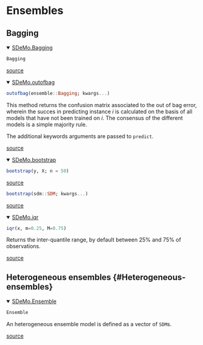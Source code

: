 
# Ensembles

## Bagging
<details class='jldocstring custom-block' open>
<summary><a id='SDeMo.Bagging' href='#SDeMo.Bagging'><span class="jlbinding">SDeMo.Bagging</span></a> <Badge type="info" class="jlObjectType jlType" text="Type" /></summary>



```julia
Bagging
```



[source](https://github.com/PoisotLab/SpeciesDistributionToolkit.jl/blob/41e5565320b25bf604f7d190dc50c83e70c32033/SDeMo/src/ensembles/bagging.jl#L22-L24)

</details>

<details class='jldocstring custom-block' open>
<summary><a id='SDeMo.outofbag' href='#SDeMo.outofbag'><span class="jlbinding">SDeMo.outofbag</span></a> <Badge type="info" class="jlObjectType jlFunction" text="Function" /></summary>



```julia
outofbag(ensemble::Bagging; kwargs...)
```


This method returns the confusion matrix associated to the out of bag error, wherein the succes in predicting instance _i_ is calculated on the basis of all models that have not been trained on _i_. The consensus of the different models is a simple majority rule.

The additional keywords arguments are passed to `predict`.


[source](https://github.com/PoisotLab/SpeciesDistributionToolkit.jl/blob/41e5565320b25bf604f7d190dc50c83e70c32033/SDeMo/src/ensembles/bagging.jl#L50-L59)

</details>

<details class='jldocstring custom-block' open>
<summary><a id='SDeMo.bootstrap' href='#SDeMo.bootstrap'><span class="jlbinding">SDeMo.bootstrap</span></a> <Badge type="info" class="jlObjectType jlFunction" text="Function" /></summary>



```julia
bootstrap(y, X; n = 50)
```



[source](https://github.com/PoisotLab/SpeciesDistributionToolkit.jl/blob/41e5565320b25bf604f7d190dc50c83e70c32033/SDeMo/src/ensembles/bagging.jl#L1-L3)



```julia
bootstrap(sdm::SDM; kwargs...)
```



[source](https://github.com/PoisotLab/SpeciesDistributionToolkit.jl/blob/41e5565320b25bf604f7d190dc50c83e70c32033/SDeMo/src/ensembles/bagging.jl#L15-L17)

</details>

<details class='jldocstring custom-block' open>
<summary><a id='SDeMo.iqr' href='#SDeMo.iqr'><span class="jlbinding">SDeMo.iqr</span></a> <Badge type="info" class="jlObjectType jlFunction" text="Function" /></summary>



```julia
iqr(x, m=0.25, M=0.75)
```


Returns the inter-quantile range, by default between 25% and 75% of observations.


[source](https://github.com/PoisotLab/SpeciesDistributionToolkit.jl/blob/41e5565320b25bf604f7d190dc50c83e70c32033/SDeMo/src/utilities/varia.jl#L1-L6)

</details>


## Heterogeneous ensembles {#Heterogeneous-ensembles}
<details class='jldocstring custom-block' open>
<summary><a id='SDeMo.Ensemble' href='#SDeMo.Ensemble'><span class="jlbinding">SDeMo.Ensemble</span></a> <Badge type="info" class="jlObjectType jlType" text="Type" /></summary>



```julia
Ensemble
```


An heterogeneous ensemble model is defined as a vector of `SDM`s.


[source](https://github.com/PoisotLab/SpeciesDistributionToolkit.jl/blob/41e5565320b25bf604f7d190dc50c83e70c32033/SDeMo/src/ensembles/ensemble.jl#L1-L5)

</details>

